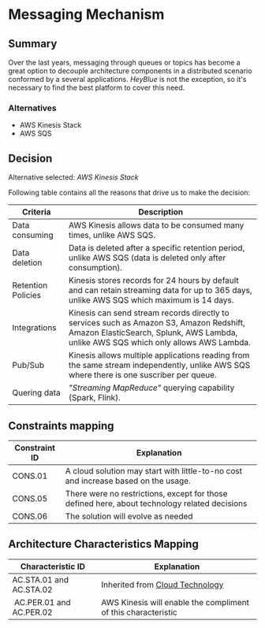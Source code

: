# Messaging Mechanism

## Summary

Over the last years, messaging through queues or topics has become a great option to decouple architecture components in a distributed scenario conformed by a several applications. _HeyBlue_ is not the exception, so it's necessary to find the best platform to cover this need.

### Alternatives

- AWS Kinesis Stack
- AWS SQS

## Decision 

Alternative selected: *AWS Kinesis Stack*

Following table contains all the reasons that drive us to make the decision:

| Criteria                 | Description                                                    
| --------------------     | ----------------------------------------------------------------------------------------------------- | 
| Data consuming           | AWS Kinesis allows data to be consumed many times, unlike AWS SQS. |
| Data deletion            | Data is deleted after a specific retention period, unlike AWS SQS (data is deleted only after consumption). | 
| Retention Policies 	   | Kinesis stores records for 24 hours by default and can retain streaming data for up to 365 days, unlike AWS SQS which maximum is 14 days. |
| Integrations             | Kinesis can send stream records directly to services such as Amazon S3, Amazon Redshift, Amazon ElasticSearch, Splunk, AWS Lambda, unlike AWS SQS which only allows AWS Lambda. |
| Pub/Sub                  | Kinesis allows multiple applications reading from the same stream independently, unlike AWS SQS where there is one suscriber per queue. |
| Quering data             | _"Streaming MapReduce"_ querying capability (Spark, Flink). |

## Constraints mapping

| Constraint ID | Explanation |
| ------------- | ----------- |
| CONS.01 | A cloud solution may start with little-to-no cost and increase based on the usage. |
| CONS.05 | There were no restrictions, except for those defined here, about technology related decisions |
| CONS.06 | The solution will evolve as needed |

## Architecture Characteristics Mapping

| Characteristic ID | Explanation |
| ------------- | ----------- |
| AC.STA.01 and AC.STA.02 | Inherited from [Cloud Technology](./adr-cloud.md) |
| AC.PER.01 and AC.PER.02 | AWS Kinesis will enable the compliment of this characteristic |